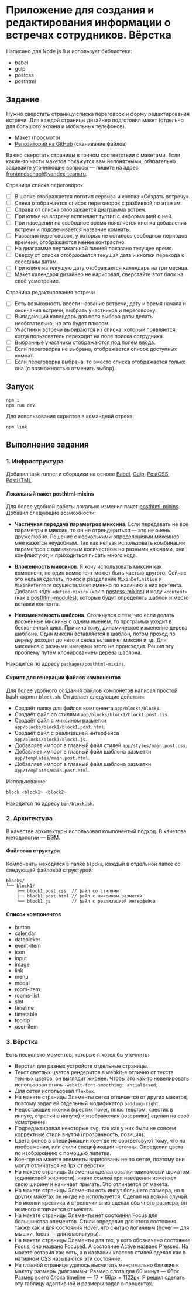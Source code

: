 # Приложение для создания и редактирования информации о встречах сотрудников. Вёрстка

Написано для Node.js 8 и использует библиотеки:

- babel
- gulp
- postcss
- posthtml

## Задание

Нужно сверстать страницу списка переговрок и форму редактирования встречи. Для каждой страницы дизайнер подготовил макет (отдельно для большого экрана и мобильных телефонов).

- [Макет](https://yandex-shri-msk-2018.github.io/entrance-task-2) (просмотр)
- [Репозиторий на GitHub](https://github.com/yandex-shri-msk-2018/entrance-task-2) (скачивание файлов)

Важно сверстать страницы в точном соответствии с макетами. Если какие-то части макетов покажутся вам непонятными, обязательно задавайте уточняющие вопросы — пишите на адрес frontendschool@yandex-team.ru.

Страница списка переговорок

- [ ] В шапке отображается логотип сервиса и кнопка «Создать встречу».
- [ ] Слева отображается список переговорок с разбивкой по этажам.
- [ ] Справа от списка отображается диаграмма встреч.
- [ ] При клике на встречу всплывает тултип с информацией о ней.
- [ ] При наведении на свободное время появляется кнопка добавления встречи и подсвечивается название комнаты.
- [ ] Названия переговорок, у которых не осталось свободных периодов времени, отображаются менее контрастно.
- [ ] На диаграмме вертикальной линией показано текущее время.
- [ ] Сверху от списка отображается текущая дата и кнопки перехода к соседним датам.
- [ ] При клике на текущую дату отображается календарь на три месяца.
- [ ] Макет календаря дизайнер не нарисовал, сверстайте этот блок на своё усмотрение.

Страница редактирования встречи

- [ ] Есть возможность ввести название встречи, дату и время начала и окончания встречи, выбрать участников и переговорку.
- [ ] Выпадающий календарь для поля выбора даты делать необязательно, но это будет плюсом.
- [ ] Участники встречи выбираются из списка, который появляется, когда пользователь переходит на поле поиска сотрудника.
- [ ] Выбранные участники отображаются под полем ввода.
- [ ] Если переговорка не выбрана, отображается список доступных комнат.
- [ ] Если переговорка выбрана, то вместо списка отображается только она (с возможностью отменить выбор).

## Запуск

```
npm i
npm run dev
```

Для использования скриптов в командной строке:

```
npm link
```

## Выполнение задания

### 1. Инфраструктура

Добавил task runner и сборщики на основе [Babel](https://github.com/babel/babel), [Gulp](https://github.com/gulpjs/gulp), [PostCSS](https://github.com/postcss/postcss), [PostHTML](https://github.com/posthtml/posthtml).

#### Локальный пакет posthtml-mixins

Для более удобной работы локально изменил пакет [posthtml-mixins](https://github.com/mrmlnc/posthtml-mixins). Добавил следующие возможности:

- **Частичная передача параметров миксина**. Если передавать не все параметры в миксин, то он не отрендериться — это не очень дружелюбно. Решение с несколькими определениями миксинов мне кажется неудобным. Так как нельзя использовать комбинации параметров с одинаковым количеством но разными ключами, они конфликтуют, и приходиться писать много кода.

- **Вложенность миксинов**. Я хочу использовать миксин как компонент, но один компонент может быть частью другого. Сейчас это нельзя сделать, поиск и разделение `MixinDefinition` и `MixinReference` осуществлаяет именно по наличию в них контента. Добавил ноду `<define-mixin>` (как в [postcss-mixins](https://github.com/postcss/postcss-mixins)) и ноду `<content>` (как в [posthtml-modules](https://github.com/posthtml/posthtml-modules)), которые будут определять шаблон и место вставки контента.

- **Неизменяемость шаблона**. Столкнулся с тем, что если делать вложенные мискины с одним именем, то программа уходит в бесконечный цикл. Причина тому, динамическое изменение дерева шаблона. Один миксин вставляется в шаблон, потом проход по дереву доходит до него и снова вставляет миксин и тд. Для мискинов с разными именами этого не происходит. Решил эту проблему путём клонированием дерева шаблона.

Находится по адресу `packages/posthtml-mixins`.

#### Скрипт для генерации файлов компонентов

Для более удобного создания файлов компонетов написал простой bash-скрипт `block.sh`. Он делает следующие действия:

- Создаёт папку для файлов компонента `app/blocks/block1`.
- Создаёт файл со стилями `app/blocks/block1/block1.post.css`.
- Создаёт файл с миксином разметки `app/blocks/block1/block1.post.html`.
- Создаёт файл с реализацией интерфейса `app/blocks/block1/block1.js`.
- Добавляет импорт в главный файл стилей `app/styles/main.post.css`.
- Добавляет импорт в главный файл шаблона разметки `app/templates/main.post.html`.
- Добавляет импорт в главный файл шаблона разметки `app/templates/main.post.html`.

Использование:

```bash
block <block1> <block2>
```

Находится по адресу `bin/block.sh`.

### 2. Архитектура

В качестве архитектуры использовал компонентый подход. В качетсве методологии — БЭМ.

#### Файловая структура

Компоненты находятся в папке `blocks`, каждый в отдельной папке cо следующей файловой структурой:

```
blocks/
└── block1/
    ├── block1.post.css  // файл со стилями
    ├── block1.post.html // файл с миксином разметки
    └── block1.js        // файл с реализацией интерфейса
```

#### Список компонентов

- button
- calendar
- datapicker
- event-item
- icon
- input
- image
- link
- menu
- modal
- room-item
- rooms-list
- slot
- timeline
- timetable
- tooltip
- user-item

### 3. Вёрстка

Есть несколько моментов, которые я хотел бы уточнить:

- Верстал для разных устройств отдельные страницы.
- Текст светлых цветов рендерится в webkit-е отлично от текста темных цветов, он выглядит жирнее. Чтобы это как-то невелировать использовал стиль `-webkit-font-smoothing: antialiased;`.
- Для сетки использовал `flexbox`.
- На макете страницы Элементы сетка отличается от других макетов, поэтому задал ей отдельный модификатор `padding-right`.
- Недостающие иконки (крестик hover, плюс текстом, крестик в инпуте, стрелки в инпуте) и изображения (юзерпики) сделал на своё усмотрение.
- Подредактировал некоторые svg, так как у них были не совсем корректные стили внутри (прозрачность, позиция).
- Цвета фонов в спецификации кое-где не соответсвуют тому, что на изображении, или стили спецификации неточны. Определил цвета по изображению с помощью пипетки.
- Кое-где на макете элементы нарисованы не по сетке, поэтому они могут отличаться на 1px от верстки.
- На макете страницы Элементы сделал ссылки одинаковый шрифтом (одинаковой жирности), иначе ссылка при наведении изменяет свою ширину и начинает прыгать. Это отличается от макета.
- На макете страницы Элементы есть инпут большего размера, но в других макетах он нигде не используется. Сделал на всякий случай. Но иконки крестика и стрелочки вниз сделал обычного размера, он немного отличается от макета.
- На макете страницы Элементы нет состояния Focus для большинства элементов. Стили определил для этого состояния также как и для состояния Hover, что считаю логичным (hover — для мышки, focus — для клавиатуры).
- На макете страницы Элементы для тех, у кого обозначено состояние Focus, оно названо Focused. А состояние Active названо Pressed. На макете оставил как есть, а в названии классов стилей сделал как в нативном CSS называются эти состояние.
- На главной странице удалось высчитать максимально близкие к макету размеры диаграммы. Размер слота для 60 минут — 66px. Размер всего блока timeline — 17 * 66px = 1122px. Я решил сделать эту таблицу адаптивной и размеры задал в процентах.
